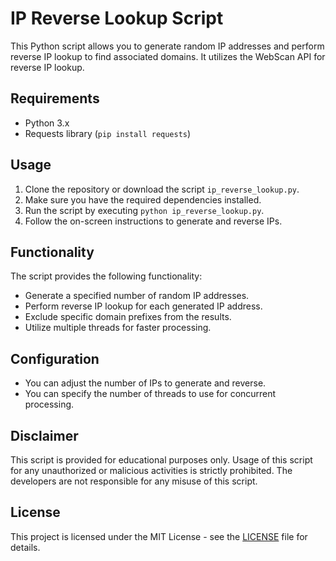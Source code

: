 # IP Reverse Lookup Script

This Python script allows you to generate random IP addresses and perform reverse IP lookup to find associated domains. It utilizes the WebScan API for reverse IP lookup.

## Requirements

- Python 3.x
- Requests library (`pip install requests`)

## Usage

1. Clone the repository or download the script `ip_reverse_lookup.py`.
2. Make sure you have the required dependencies installed.
3. Run the script by executing `python ip_reverse_lookup.py`.
4. Follow the on-screen instructions to generate and reverse IPs.

## Functionality

The script provides the following functionality:

- Generate a specified number of random IP addresses.
- Perform reverse IP lookup for each generated IP address.
- Exclude specific domain prefixes from the results.
- Utilize multiple threads for faster processing.

## Configuration

- You can adjust the number of IPs to generate and reverse.
- You can specify the number of threads to use for concurrent processing.

## Disclaimer

This script is provided for educational purposes only. Usage of this script for any unauthorized or malicious activities is strictly prohibited. The developers are not responsible for any misuse of this script.

## License

This project is licensed under the MIT License - see the [LICENSE](LICENSE) file for details.

